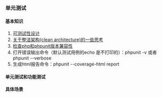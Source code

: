 ### 单元测试

#### 基本知识
1. [可测试性设计](https://fifsky.com/article/102)
1. [关于整洁架构(clean architecture)的一些思考](https://fifsky.com/article/99)
1. [检查php和phpunit版本兼容性](https://phpunit.de/supported-versions.html)
1. 打开错误输出命令（默认测试用例的echo 是不打印的）：phpunit -v 或者 phpunit --verbose
1. 生成html报告命令：phpunit --coverage-html report

#### 单元测试和功能测试

#### 具体场景


